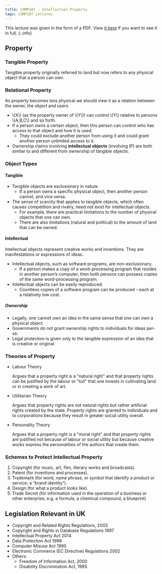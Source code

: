 ```yaml
---
title: COMP107 - Intellectual Property
tags: COMP107 Lectures
---
```


This lecture was given in the form of a PDF. View [it here]({{site.baseurl}}/assets/COMP107/Lectures/2020-12-18.pdf) if you want to see it in full.
{:.info}

## Property
### Tangible Property
Tangible property originally referred to land but now refers to any physical object that a person can own.
### Relational Property
As property becomes less physical we should view it as a relation between the owner, the object and users.

* &#92;(X&#92;) (as the property owner of &#92;(Y&#92;)) can control &#92;(Y&#92;) relative to persons &#92;(A,B,C&#92;) and so forth.
* If a person owns a certain object, then this person can control who has access to that object and how it is used.
	* They could exclude another person from using it and could grant another person unlimited access to it.
* Ownership claims involving **intellectual objects** (involving IP) are both similar to and different from ownership of tangible objects.

### Object Types
#### Tangible
* Tangible objects are exclusionary in nature.
	* If a person owns a specific physical object, then another person cannot, and vice versa.
* The sense of scarcity that applies to tangible objects, which often causes competition and rivalry, need not exist for intellectual objects.
	* For example, there are practical limitations to the number of physical objects that one can own.
	* There are also limitations (natural and political) to the amount of land that can be owned.

#### Intellectual
Intellectual objects represent creative works and inventions. They are manifestations or expressions of ideas.

* Intellectual objects, such as software programs, are non-exclusionary.
	* If a person makes a copy of a word-processing program that resides in another person’s computer, then both persons can possess copies of the same word-processing program.
* Intellectual objects can be easily reproduced.
	* Countless copies of a software program can be produced – each at a relatively low cost.
	
##### Ownership
* Legally, one cannot own an idea in the same sense that one can own a physical object.
* Governments do not grant ownership rights to individuals for ideas per-se.
* Legal protection is given only to the tangible expression of an idea that is creative or original.

### Theories of Property
* Labour Theory

	Argues that a property right is a "natural right" and that property rights can be justified by the labour or "toil" that one invests in cultivating land or in creating a work of art.
* Utilitarian Theory

	Argues that property rights are not natural rights but rather artificial rights created by the state. Property rights are granted to individuals and to corporations because they result in greater social utility overall.
* Personality Theory
	
	Argues that a property right is a "moral right" and that
property rights are justified not because of labour or
social utility but because creative works express the
personalities of the authors that create them.

### Schemes to Protect Intellectual Property
1. Copyright (for music, art, film, literary works and broadcasts).
1. Patent (for inventions and processes).
1. Trademark (for word, name phrase, or symbol that identify a product or service; a “brand identity”).
1. Design (for what a product looks like).
1. Trade Secret (for information used in the operation of a business or other enterprise, e.g. a formula, a chemical compound, a blueprint)

## Legislation Relevant in UK
* Copyright and Related Rights Regulations, 2003
* Copyright and Rights in Database Regulations 1997
* Intellectual Property Act 2014
* Data Protection Act 1998
* Computer Misuse Act 1990
* Electronic Commerce (EC Directive) Regulations 2002
* Others:
	* Freedom of Information Act, 2000
	* Disability Discrimination Act, 1995
